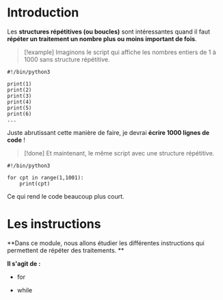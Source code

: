 # Introduction


Les **structures répétitives (ou boucles)** sont intéressantes quand il faut **répéter un traitement un nombre plus ou moins important de fois**.

>[!example] Imaginons le script qui affiche les nombres entiers de 1 à 1000 sans structure répétitive.
```
#!/bin/python3

print(1)
print(2)
print(3)
print(4)
print(5)
print(6)
...
```

Juste abrutissant cette manière de faire, je devrai **écrire 1000 lignes de code** !

>[!done] Et maintenant, le même script avec une structure répétitive.
```
#!/bin/python3

for cpt in range(1,1001):
    print(cpt)
```

Ce qui rend le code beaucoup plus court.

# Les instructions

**Dans ce module, nous allons étudier les différentes instructions qui permettent de répéter des traitements. **

**Il s'agit de :**

- for

- while

